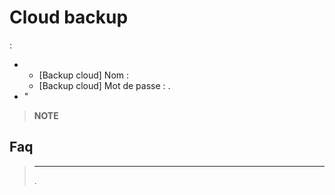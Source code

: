 # Cloud backup

 : 

- 
  - [Backup cloud] Nom : 
  - [Backup cloud] Mot de passe : . 
- "

>**NOTE**
>
>

## Faq

> ****
>
> .
> 
